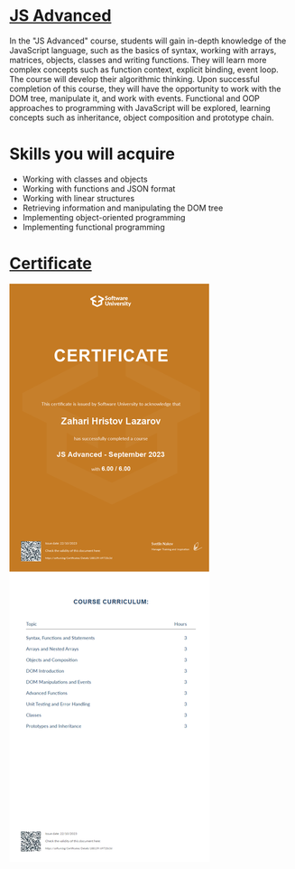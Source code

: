 # [JS Advanced](https://softuni.bg/trainings/4227/js-advanced-september-2023)

In the "JS Advanced" course, students will gain in-depth knowledge of the JavaScript language, such as the basics of syntax, working with arrays, matrices, objects, classes and writing functions. They will learn more complex concepts such as function context, explicit binding, event loop. The course will develop their algorithmic thinking. Upon successful completion of this course, they will have the opportunity to work with the DOM tree, manipulate it, and work with events. Functional and OOP approaches to programming with JavaScript will be explored, learning concepts such as inheritance, object composition and prototype chain.

# Skills you will acquire
- Working with classes and objects
- Working with functions and JSON format
- Working with linear structures
- Retrieving information and manipulating the DOM tree
- Implementing object-oriented programming
- Implementing functional programming

# [Certificate](https://softuni.bg/Certificates/Details/188139/69720c3d)
[![Zahari Lazarov Certificate - JS Advanced - September 2023](./Zahari%20Lazarov%20Certificate%20-%20JS%20Advanced%20-%20September%202023.jpeg)](https://softuni.bg/Certificates/Details/188139/69720c3d)